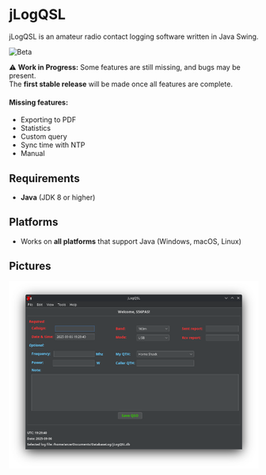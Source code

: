 # jLogQSL

jLogQSL is an amateur radio contact logging software written in Java Swing.

![Beta](https://img.shields.io/badge/status-beta-yellow)

⚠️ **Work in Progress:** Some features are still missing, and bugs may be present.  
The **first stable release** will be made once all features are complete.

#### Missing features:
- Exporting to PDF
- Statistics
- Custom query
- Sync time with NTP
- Manual

## Requirements
- **Java** (JDK 8 or higher)

## Platforms
- Works on **all platforms** that support Java (Windows, macOS, Linux)

## Pictures

![jLogQSL main page](readme_pics/jLogQSL.png)